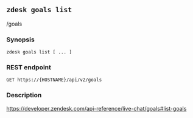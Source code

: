 ## `zdesk goals list`

/goals

### Synopsis

    zdesk goals list [ ... ]

### REST endpoint

    GET https://{HOSTNAME}/api/v2/goals

### Description

https://developer.zendesk.com/api-reference/live-chat/goals#list-goals


